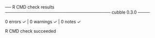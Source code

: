 ── R CMD check results ─────────────────────────────────── cubble 0.3.0 ────

0 errors ✓ | 0 warnings ✓ | 0 notes ✓

R CMD check succeeded

